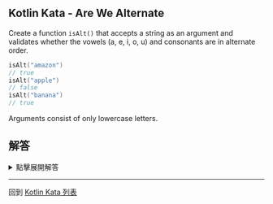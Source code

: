 ## Kotlin Kata - Are We Alternate

Create a function `isAlt()` that accepts a string as an argument and validates whether the vowels (a, e, i, o, u) and consonants are in alternate order.

```kotlin
isAlt("amazon")
// true
isAlt("apple")
// false
isAlt("banana")
// true
```

Arguments consist of only lowercase letters.

## 解答
<details>
  <summary>點擊展開解答</summary>
  
用 Kotlin 的 regular expression 來處理

```php
fun isAlt(s: String): Boolean {  
    return !Regex("""[aeiou]{2}|[^aeiou]{2}""").containsMatchIn(s)  
}
```
</details>


------

回到 [Kotlin Kata 列表](index.md)
